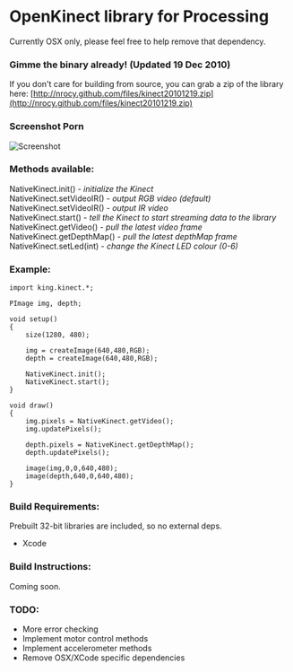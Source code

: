 # OpenKinect library for Processing

Currently OSX only, please feel free to help remove that dependency.

### Gimme the binary already! (Updated 19 Dec 2010)

If you don't care for building from source, you can grab a zip of the library
here: [http://nrocy.github.com/files/kinect20101219.zip](http://nrocy.github.com/files/kinect20101219.zip)

### Screenshot Porn

![Screenshot](http://nrocy.github.com/images/processing_screenshot.jpg)

### Methods available:

NativeKinect.init() - _initialize the Kinect_<br />
NativeKinect.setVideoIR() - _output RGB video (default)_<br />
NativeKinect.setVideoIR() - _output IR video_<br />
NativeKinect.start() - _tell the Kinect to start streaming data to the library_<br />
NativeKinect.getVideo() - _pull the latest video frame_<br />
NativeKinect.getDepthMap() - _pull the latest depthMap frame_<br />
NativeKinect.setLed(int) - _change the Kinect LED colour (0-6)_

### Example:

	import king.kinect.*;

	PImage img, depth;

	void setup()
	{
		size(1280, 480);
		
		img = createImage(640,480,RGB);
		depth = createImage(640,480,RGB);
		
		NativeKinect.init();
		NativeKinect.start();
	}

	void draw()
	{
		img.pixels = NativeKinect.getVideo();
		img.updatePixels();

		depth.pixels = NativeKinect.getDepthMap();
		depth.updatePixels();

		image(img,0,0,640,480);
		image(depth,640,0,640,480);
	}

### Build Requirements:

Prebuilt 32-bit libraries are included, so no external deps.

- Xcode

### Build Instructions:

Coming soon.

### TODO:

- More error checking
- Implement motor control methods
- Implement accelerometer methods
- Remove OSX/XCode specific dependencies

